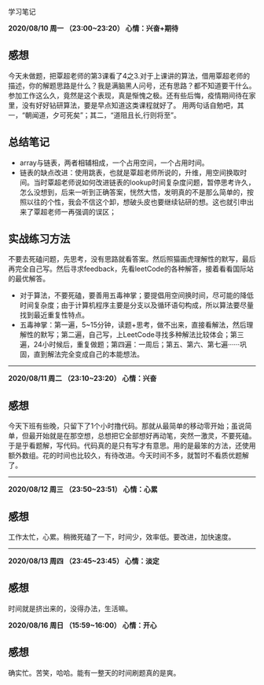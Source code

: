 学习笔记

__2020/08/10 周一 （23:00~23:20） 心情：兴奋+期待__
## 感想  
今天未做题，把覃超老师的第3课看了4之3.对于上课讲的算法，借用覃超老师的描述，你的解题思路是什么？我是满脑黑人问号，还有思路？都不知道要干什么。参加工作这么久，竟然是这个表现，真是惭愧之极。还有些后悔，疫情期间待在家里，没有好好钻研算法，要是早点知道这类课程就好了。
用两句话自勉吧，其一，“朝闻道，夕可死矣”；其二，“道阻且长,行则将至”。  
## 总结笔记
+ array与链表，两者相辅相成，一个占用空间，一个占用时间。
+ 链表的缺点改进：使用跳表，也就是覃超老师所说的，升维，用空间换取时间。当时覃超老师说如何改进链表的lookup时间复杂度问题，暂停思考许久，怎么没想到，后来一听到正确答案，恍然大悟，发明真的不是那么简单的，按照以往的个性，我会不信这个卸，想破头皮也要继续钻研的想。这也就引申出来了覃超老师一再强调的误区；
## 实战练习方法  
不要去死磕问题，先思考，没有思路就看答案。然后照猫画虎理解性的默写，最后再完全自己写。然后寻求feedback，先看leetCode的各种解答，接着看看国际站的最优解答。
+ 对于算法，不要死磕，要善用五毒神掌；要提倡用空间换时间，尽可能的降低时间复杂度；由于计算机程序主要是分支以及循环语句构成，所以算法要尽量找到最近重复性特点。
+ 五毒神掌：第一遍，5~15分钟，读题+思考，做不出来，直接看解法，然后理解性的默写；第二遍，自己写，上LeetCode寻找多种解法比较体会；第三遍，24小时候后，重复做题；第四遍：一周后；第五、第六、第七遍······巩固，直到解法完全变成自己的本能想法。

***

__2020/08/11 周二 （23:10~23:20） 心情：兴奋__
## 感想
今天下班有些晚，只留下了1个小时撸代码。那就从最简单的移动零开始；虽说简单，但最开始就是在那空想，总想把它全部想好再动笔，突然一激灵，不要死磕。于是乎看题解，写代码。代码真的是只有写才有意思。用的是最笨的方法，还使用额外数组。花的时间也比较久，有待改进。今天时间不多，就暂时不看质优题解了。

***

__2020/08/12 周三 （23:50~23:51） 心情：心累__
## 感想
工作太忙，心累。稍微死磕了一下，时间少，效率低。要改进，加快速度。

***

__2020/08/13 周四 （23:45~23:45） 心情：淡定__
## 感想
时间就是挤出来的，没得办法，生活嘛。

__2020/08/16 周日 （15:59~16:00） 心情：开心__
## 感想
确实忙。苦笑，哈哈。能有一整天的时间刷题真的是爽。
